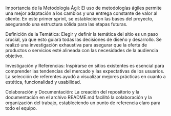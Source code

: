 Importancia de la Metodología Ágil: El uso de metodologías ágiles permite una mejor adaptación a los cambios y una entrega constante de valor al cliente. En este primer sprint, se establecieron las bases del proyecto, asegurando una estructura sólida para las etapas futuras.

Definición de la Temática: Elegir y definir la temática del sitio es un paso crucial, ya que esto guiará todas las decisiones de diseño y desarrollo. Se realizó una investigación exhaustiva para asegurar que la oferta de productos o servicios esté alineada con las necesidades de la audiencia objetivo.

Investigación y Referencias: Inspirarse en sitios existentes es esencial para comprender las tendencias del mercado y las expectativas de los usuarios. La selección de referentes ayudó a visualizar mejores prácticas en cuanto a estética, funcionalidad y usabilidad.

Colaboración y Documentación: La creación del repositorio y la documentación en el archivo README.md facilitó la colaboración y la organización del trabajo, estableciendo un punto de referencia claro para todo el equipo.